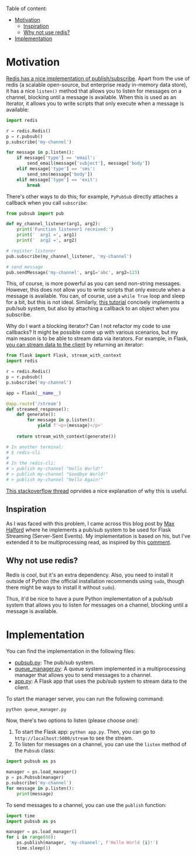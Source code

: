 Table of content:
- [Motivation](#motivation)
  - [Inspiration](#inspiration)
  - [Why not use redis?](#why-not-use-redis)
- [Implementation](#implementation)

# Motivation

[Redis has a nice implementation of publish/subscribe](https://redis-py.readthedocs.io/en/stable/advanced_features.html#publish-subscribe). Apart from the use of redis (a scalable open-source, but enterprise ready in-memory data store), it has a nice `listen()` method that allows you to listen for messages on a channel, blocking until a message is available. When this is used as an iterator, it allows you to write scripts that only execute when a message is available:
```python
import redis

r = redis.Redis()
p = r.pubsub()
p.subscribe('my-channel')

for message in p.listen():
    if message['type'] == 'email':
        send_email(message['subject'], message['body'])
    elif message['type'] == 'sms':
        send_sms(message['body'])
    elif message['type'] == 'exit':
        break
```

There's other ways to do this; for example, `PyPubSub` directly attaches a callback when you call `subscribe`:
```python
from pubsub import pub

def my_channel_listener(arg1, arg2):
    print('Function listener1 received:')
    print('  arg1 =', arg1)
    print('  arg2 =', arg2)

# register listener
pub.subscribe(my_channel_listener, 'my-channel')

# send message
pub.sendMessage('my-channel', arg1='abc', arg2=123)
```

This, of course, is more powerful as you can send non-string messages. However, this does not allow you to write scripts that only execute when a message is available. You can, of course, use a `while True` loop and sleep for a bit, but this is not ideal. Similarly, [this tutorial](https://dev.to/mandrewcito/lazy-pub-sub-python-implementation-3fi8) concisely implements a pub/sub system, but also by attaching a callback to an object when you subscribe.

Why do I want a blocking iterator? Can I not refactor my code to use callbacks? It might be possible come up with various scenarios, but my main reason is to be able to stream data via iterators. For example, in Flask, [you can stream data to the client](https://flask.palletsprojects.com/en/2.3.x/patterns/streaming/) by returning an iterator:

```python
from flask import Flask, stream_with_context
import redis

r = redis.Redis()
p = r.pubsub()
p.subscribe('my-channel')

app = Flask(__name__)

@app.route('/stream')
def streamed_response():
    def generate():
        for message in p.listen():
            yield f'<p>{message}</p>'
    
    return stream_with_context(generate())

# In another terminal:
# $ redis-cli
#
# In the redis-cli:
# > publish my-channel "Hello World!"
# > publish my-channel "Goodbye World!"
# > publish my-channel "Hello Again!"
```

[This stackoverflow thread](https://stackoverflow.com/a/12236019/13837091) oprvides a nice explanation of why this is useful.

## Inspiration

As I was faced with this problem, I came across this blog post by [Max Halford](https://maxhalford.github.io/blog/flask-sse-no-deps/) where he implements a pub/sub system to be used for Flask Streaming (Server-Sent Events). My implementation is based on his, but I've extended it to be multiprocessing read, as inspired by this [comment](https://github.com/MaxHalford/maxhalford.github.io/issues/5#issuecomment-902440289).

## Why not use redis?

Redis is cool, but it's an extra dependency. Also, you need to install it outside of Python (the official installation recommends using `sudo`, though there might be ways to install it without `sudo`).

Thus, it'd be nice to have a pure Python implementation of a pub/sub system that allows you to listen for messages on a channel, blocking until a message is available.

# Implementation

You can find the implementation in the following files:
- [pubsub.py](pubsub.py): The pub/sub system.
- [queue_manager.py](queue_manager.py): A queue system implemented in a multiprocessing manager that allows you to send messages to a channel.
- [app.py](app.py): A Flask app that uses the pub/sub system to stream data to the client.

To start the manager server, you can run the following command:
```bash
python queue_manager.py
```

Now, there's two options to listen (please choose one):

1. To start the Flask app: `python app.py`. Then, you can go to `http://localhost:5000/stream` to see the stream.
2. To listen for messages on a channel, you can use the `listen` method of the `Pubsub` class:

```python
import pubsub as ps

manager = ps.load_manager()
p = ps.Pubsub(manager)
p.subscribe('my-channel')
for message in p.listen():
    print(message)
```

To send messages to a channel, you can use the `publish` function:
```python
import time
import pubsub as ps

manager = ps.load_manager()
for i in range(60):
    ps.publish(manager, 'my-channel', f'Hello World {i}!')
    time.sleep(1)
```
